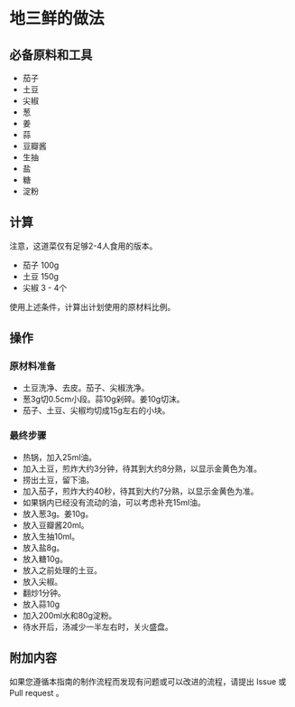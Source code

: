 # 地三鲜的做法

## 必备原料和工具

* 茄子
* 土豆
* 尖椒
* 葱
* 姜
* 蒜
* 豆瓣酱
* 生抽
* 盐
* 糖
* 淀粉

## 计算

注意，这道菜仅有足够2-4人食用的版本。

* 茄子 100g
* 土豆 150g
* 尖椒 3 - 4个

使用上述条件，计算出计划使用的原材料比例。

## 操作

### 原材料准备

* 土豆洗净、去皮。茄子、尖椒洗净。
* 葱3g切0.5cm小段。蒜10g剁碎。姜10g切沫。
* 茄子、土豆、尖椒均切成15g左右的小块。

### 最终步骤

* 热锅，加入25ml油。
* 加入土豆，煎炸大约3分钟，待其到大约8分熟，以显示金黄色为准。
* 捞出土豆，留下油。
* 加入茄子，煎炸大约40秒，待其到大约7分熟，以显示金黄色为准。
* 如果锅内已经没有流动的油，可以考虑补充15ml油。
* 放入葱3g。姜10g。
* 放入豆瓣酱20ml。
* 放入生抽10ml。
* 放入盐8g。
* 放入糖10g。
* 放入之前处理的土豆。
* 放入尖椒。
* 翻炒1分钟。
* 放入蒜10g
* 加入200ml水和80g淀粉。
* 待水开后，汤减少一半左右时，关火盛盘。

## 附加内容

如果您遵循本指南的制作流程而发现有问题或可以改进的流程，请提出 Issue 或 Pull request 。
